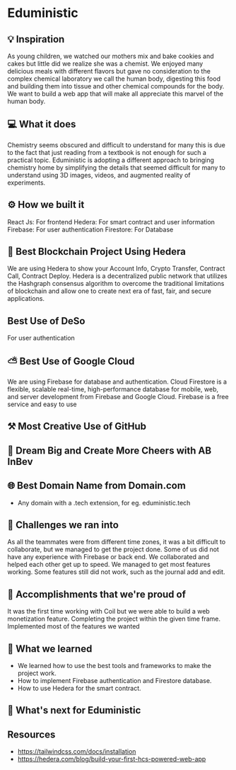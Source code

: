 # Eduministic

## 💡 Inspiration
As young children, we watched our mothers mix and bake cookies and cakes but little did we realize she was a chemist. We enjoyed many delicious meals with different flavors but gave no consideration to the complex chemical laboratory we call the human body, digesting this food and building them into tissue and other chemical compounds for the body. We want to build a web app that will make all appreciate this marvel of the human body.

## 💻 What it does
Chemistry seems obscured and difficult to understand for many this is due to the fact that just reading from a textbook is not enough for such a practical topic.
Eduministic is adopting a different approach to bringing chemistry home by simplifying the details that seemed difficult for many to understand using 3D images, videos, and augmented reality of experiments. 

## ⚙️ How we built it

React Js: For frontend
Hedera: For smart contract and user information
Firebase: For user authentication
Firestore: For Database

## 🔐 Best Blockchain Project Using Hedera

We are using Hedera to show your Account Info, Crypto Transfer, Contract Call, Contract Deploy. Hedera is a decentralized public network that utilizes the Hashgraph consensus algorithm to overcome the traditional limitations of blockchain and allow one to create next era of fast, fair, and secure applications.

<!-- If we are able to implement it -->

## Best Use of DeSo

For user authentication

## ⛅ Best Use of Google Cloud

We are using Firebase for database and authentication. Cloud Firestore is a flexible, scalable real-time, high-performance database for mobile, web, and server development from Firebase and Google Cloud. Firebase is a free service and easy to use

## ⚒ Most Creative Use of GitHub

## 🍻 Dream Big and Create More Cheers with AB InBev

## 🌐 Best Domain Name from Domain.com

- Any domain with a .tech extension, for eg. eduministic.tech

## 🧠 Challenges we ran into

As all the teammates were from different time zones, it was a bit difficult to collaborate, but we managed to get the project done.
Some of us did not have any experience with Firebase or back end. We collaborated and helped each other get up to speed. We managed to get most features working.
Some features still did not work, such as the journal add and edit.

## 🏅 Accomplishments that we're proud of

It was the first time working with Coil but we were able to build a web monetization feature.
Completing the project within the given time frame.
Implemented most of the features we wanted

## 📖 What we learned

- We learned how to use the best tools and frameworks to make the project work.
- How to implement Firebase authentication and Firestore database.
- How to use Hedera for the smart contract.

## 🚀 What's next for Eduministic

<!-- Temp -->

## Resources

- https://tailwindcss.com/docs/installation
- https://hedera.com/blog/build-your-first-hcs-powered-web-app
